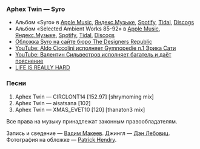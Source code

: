 ### Aphex Twin — Syro

- Альбом «Syro» в
  [Apple Music](https://music.apple.com/album/911319255),
  [Яндекс.Музыке](https://music.yandex.ru/album/6372925),
  [Spotify](https://open.spotify.com/album/6oRuinkJdTge4hpTuClEF8),
  [Tidal](https://tidal.com/album/34298496),
  [Discogs](https://www.discogs.com/master/734427)
- Альбом «Selected Ambient Works 85-92» в
  [Apple Music](https://music.apple.com/album/1108845101),
  [Яндекс.Музыке](https://music.yandex.ru/album/3452941),
  [Spotify](https://open.spotify.com/album/7aNclGRxTysfh6z0d8671k),
  [Tidal](https://tidal.com/browse/album/59962969),
  [Discogs](https://www.discogs.com/master/565)
- [Обложка Syro на сайте бюро The Designers Republic](https://www.thedesignersrepublic.com/syro)
- [YouTube: Aldo Ciccolini исполняет Gymnopedie n.1 Эрика Сати](https://youtu.be/0peXnOnDgQ8)
- [YouTube: Валентин Сильвестров исполняет багатель и даёт пояснение](https://youtu.be/QcWvR8GKtc8)
- [LIFE IS REALLY HARD](https://www.instagram.com/p/B5VbyJsp2K9/)

### Песни

1. Aphex Twin — CIRCLONT14 [152.97] [shrymoming mix]
2. Aphex Twin — aisatsana [102]
3. Aphex Twin — XMAS_EVET10 [120] [thanaton3 mix]

Все права на музыку принадлежат законным правообладателям.

Запись и сведение — [Вадим Макеев](https://twitter.com/pepelsbey).
Джингл — [Дэн Лебовиц](https://www.youtube.com/channel/UC38A5qHrlc_Zgua7vL4b96w).
Фотография на обложке — [Patrick Hendry](https://unsplash.com/photos/_lofCeUHMOo).
